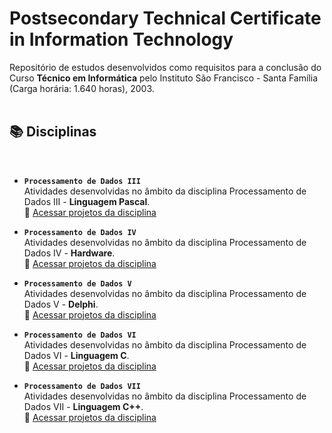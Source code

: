 # Postsecondary Technical Certificate in Information Technology

Repositório de estudos desenvolvidos como requisitos para a conclusão do Curso **Técnico em Informática** pelo Instituto São Francisco - Santa Família (Carga horária: 1.640 horas), 2003.  
<br />


## 📚 Disciplinas
<br />

* **<code>Processamento de Dados III</code>**  
Atividades desenvolvidas no âmbito da disciplina Processamento de Dados III - **Linguagem Pascal**.  
📂 [Acessar projetos da disciplina](https://github.com/fermyno/postsecondary-technical-information-technology/tree/main/proc-dados-iii-pascal)

* **<code>Processamento de Dados IV</code>**  
Atividades desenvolvidas no âmbito da disciplina Processamento de Dados IV - **Hardware**.  
📂 [Acessar projetos da disciplina](https://github.com/fermyno/postsecondary-technical-information-technology/tree/main/proc-dados-iv-hardware)

* **<code>Processamento de Dados V</code>**  
Atividades desenvolvidas no âmbito da disciplina Processamento de Dados V - **Delphi**.  
📂 [Acessar projetos da disciplina](https://github.com/fermyno/postsecondary-technical-information-technology/tree/main/proc-dados-v-delphi)

* **<code>Processamento de Dados VI</code>**  
Atividades desenvolvidas no âmbito da disciplina Processamento de Dados VI - **Linguagem C**.  
📂 [Acessar projetos da disciplina](https://github.com/fermyno/postsecondary-technical-information-technology/tree/main/proc-dados-vi-c-language)  
  
* **<code>Processamento de Dados VII</code>**  
Atividades desenvolvidas no âmbito da disciplina Processamento de Dados VII - **Linguagem C++**.  
📂 [Acessar projetos da disciplina](https://github.com/fermyno/postsecondary-technical-information-technology/tree/main/proc-dados-vii-cpp)  
<br />
<br />

